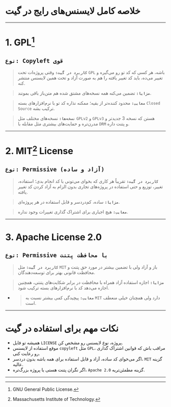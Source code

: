    # **خلاصه کامل لایسنس‌های رایج در گیت**

---

# **1. GPL**[^1]

## **`نوع: Copyleft قوی `** 
>**`کاربرد در گیت:`** وقتی پروژه‌ات تحت `GPL` باشه، هر کسی که کد تو رو می‌گیره و تغییر می‌ده، باید کد تغییر یافته را هم به صورت آزاد و تحت همین لایسنس منتشر کنه. 

> **`مزایا:`** تضمین می‌کنه همه نسخه‌های مشتق شده هم متن‌باز باقی بمونند.  

> **`معایب:`** محدود کننده‌تر از بقیه؛ ممکنه نذاره کد تو با نرم‌افزارهای بسته `Closed Source` ترکیب بشه.  

> **`نسخه‌ها:`** نسخه‌های مختلف مثل `GPLv2` و `GPLv3` هستن که نسخه 3 جدیدتر و مدرن‌تره و حمایت‌های بیشتری مثل مقابله با `DRM` و پتنت داره.

---

# **2. MIT**[^2] **License**

## **`نوع: Permissive (آزاد و ساده)`**
>**`کاربرد در گیت:`** تقریباً هر کاری که بخوای می‌تونی با کد انجام بدی؛ استفاده، تغییر، توزیع و حتی استفاده در پروژه‌های تجاری بدون الزام به آزاد کردن کد تغییر یافته.  

> **`مزایا:`** ساده، کم‌دردسر و قابل استفاده در هر پروژه‌ای.  

> **`معایب:`** هیچ اجباری برای اشتراک گذاری تغییرات وجود نداره.

---

# **3. Apache License 2.0**

##  **`نوع: Permissive با محافظت پتنت`** 

> **`کاربرد در گیت:`** مثل `MIT` باز و آزاد ولی با تضمین بیشتر در مورد حق پتنت و محافظت قانونی بهتر برای توسعه‌دهندگان.  

> **`مزایا:`** اجازه استفاده آزاد همراه با محافظت در برابر شکایت‌های پتنتی، همچنین اجازه می‌دهد کد با نرم‌افزارهای بسته ترکیب شود.  

 - > **`معایب:`** پیچیدگی کمی بیشتر نسبت به `MIT` دارد ولی همچنان خیلی منعطف است.

---

# نکات مهم برای استفاده در گیت

- همیشه تو فایل `LICENSE` پروژه، نوع لایسنس رو مشخص کن.  
- موقع استفاده از لایسنس `copyleft` مثل `GPL`، مراقب باش که قوانین اشتراک گذاری رو رعایت کنی.  
- اگر می‌خوای کد ساده، آزاد و قابل استفاده برای همه باشه بدون دردسر، `MIT` گزینه عالیه.  
- اگر نگران پتنت هستی یا پروژه بزرگ‌تره، `Apache 2.0` گزینه مطمئن‌تریه.
----
[^1]: GNU General Public License.

[^2]: Massachusetts Institute of Technology.


